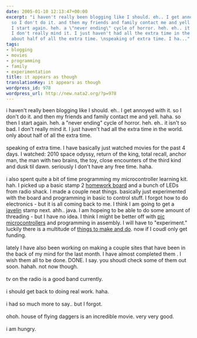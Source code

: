 ```yaml
---
date: 2005-01-10 12:13:47+00:00
excerpt: "i haven't really been blogging like I should. eh.. I get annoyed with it.
  so I don't do it. and then my friends and family contact me and yell. haha. so then
  I start again. heh. a \"never ending\" cycle of horror. heh. eh.. it isn't so bad.
  I don't really mind it. I just haven't had all the extra time in the world. only
  about half of all the extra time. \nspeaking of extra time. I ha..."
tags:
- blogging
- movies
- programming
- family
- experimentation
title: it appears as though
translationKey: it appears as though
wordpress_id: 978
wordpress_url: http://new.nata2.org/?p=978
---
```


i haven't really been blogging like I should. eh.. I get annoyed with it. so I don't do it. and then my friends and family contact me and yell. haha. so then I start again. heh. a "never ending" cycle of horror. heh. eh.. it isn't so bad. I don't really mind it. I just haven't had all the extra time in the world. only about half of all the extra time. 
<br/><br/>speaking of extra time. I have basically just watched movies for the past 4 days. I watched: 2010 space odyssy, return of the king, total recall, anchor man, the man with two brains, the toy, close encounters of the third kind and dusk til dawn. seriously I don't have any free time. haha. <br/><br/>i also spent quite a bit of time programming my microcontroller learning kit. hah. I picked up a basic stamp 2 <A href="http://www.parallax.com/detail.asp?product_id=28158">homework board</a> and a bunch of LEDs from radio shack. I made a couple neat things. basically just experimented with the board and programming in basic to control stuff. I forgot how to do electronics - but it is all coming back to me. I think I am going to get a <A href="http://www.parallax.com/javelin/index.asp">javelin</a> stamp next. ahh.. java. I am hopeing to be able to do some amount of threading - but I have no idea. I think I might be better off with <a href="http://www.reflections.co.nz/micro/GettingStarted/PIC-Getting-started.htm">pic microcontrollers</a> and programming in assembly. I will have to "experiment." luckily there is a multitude of <a href="http://www.emanator.demon.co.uk/bigclive/makendo.htm">things to make and do</a>.  now if I coudl only get funding. <br/><br/>lately I have also been working on making a couple sites that have been in the back of my mind for the last month. I have almost completed them . I wish them all to be done. DONE. I say. 
you shoudl check some of them out soon. hahah. not now though.<br/><br/>tv on the radio is a good band currently.<br/><br/>
i should get back to doing real work. haha. <br/><br/>i had so much more to say..  but I forgot. <br/><Br>ohoh. house of flying daggers is an incredible movie. very very good. <br/><br/>i am hungry.